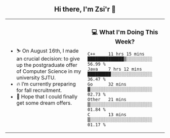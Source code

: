 <h2 align="center"> Hi there, I'm Zsi'r 👋 </h2>

<table>
    <tr>
        <td valign="center" width="50%">
            <ul>
                <li> ⛷️ On August 16th, I made an crucial decision: to give up the postgraduate offer of Computer Science in my university SJTU.</li>
                <li> 🔥 I’m currently preparing for fall recruitment.</li>
                <li> 🙏 Hope that I could finally get some dream offers.</li>
            </ul>
        </td>
       <td valign="top" width="50%">

<h3 align="center"> 💻 What I'm Doing This Week? </h3>

<!--START_SECTION:waka-->
```text
C++     11 hrs 15 mins  ██████████████▒░░░░░░░░░░   56.99 % 
Java    7 hrs 12 mins   █████████░░░░░░░░░░░░░░░░   36.47 % 
Go      32 mins         ▓░░░░░░░░░░░░░░░░░░░░░░░░   02.73 % 
Other   21 mins         ▒░░░░░░░░░░░░░░░░░░░░░░░░   01.84 % 
C       13 mins         ▒░░░░░░░░░░░░░░░░░░░░░░░░   01.17 % 
```
<!--END_SECTION:waka-->
</td></tr>
</table>
